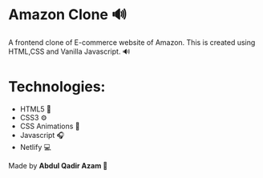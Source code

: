 # Amazon Clone 🔊
A frontend clone of E-commerce website of Amazon. This is created using HTML,CSS and Vanilla Javascript. 🔊

# Technologies:
* HTML5 🎉
* CSS3 ⚙️
* CSS Animations 🔗
* Javascript 🎧
* Netlify 💻

Made by **Abdul Qadir Azam 🚀**
